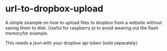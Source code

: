 # url-to-dropbox-upload
A simple example on how to upload files to dropbox from a website without saving them to disk.
Useful for raspberry pi to avoid wearing out the flash memoryfor example.

This needs a json with your dropbox api token (sold separately).
